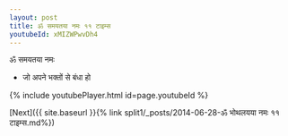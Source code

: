 ```yaml
---
layout: post
title: ॐ समयतया नमः ११ टाइम्स
youtubeId: xMIZWPwvDh4
---
```

 
 
 ॐ समयतया नमः  
 
 -  जो अपने भक्तों से बंधा हो 
 
  
 
  
 
 
 
 
 
 


{% include youtubePlayer.html id=page.youtubeId %}
 
[Next]({{ site.baseurl }}{% link  split1/_posts/2014-06-28-ॐ भोथलयया नमः ११ टाइम्स.md%})
 
